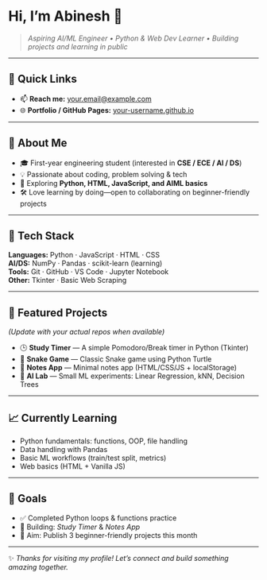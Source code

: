 # Hi, I’m Abinesh 👋

> *Aspiring AI/ML Engineer • Python & Web Dev Learner • Building projects and learning in public*

---

## 🚀 Quick Links
- 📫 **Reach me:** [your.email@example.com](neshabinesh2008@gmail.com)
- 🌐 **Portfolio / GitHub Pages:** [your-username.github.io](https://abinesh-yt.github.io)

---

## 🧠 About Me
- 🎓 First-year engineering student (interested in **CSE / ECE / AI / DS**)
- 💡 Passionate about coding, problem solving & tech
- 🧪 Exploring **Python, HTML, JavaScript, and AIML basics**
- 🛠️ Love learning by doing—open to collaborating on beginner-friendly projects

---

## 🔧 Tech Stack
**Languages:** Python · JavaScript · HTML · CSS  
**AI/DS:** NumPy · Pandas · scikit-learn (learning)  
**Tools:** Git · GitHub · VS Code · Jupyter Notebook  
**Other:** Tkinter · Basic Web Scraping  

---

## 📌 Featured Projects
*(Update with your actual repos when available)*  

- 🕒 **Study Timer** — A simple Pomodoro/Break timer in Python (Tkinter)  
- 🐍 **Snake Game** — Classic Snake game using Python Turtle  
- 📝 **Notes App** — Minimal notes app (HTML/CSS/JS + localStorage)  
- 🤖 **AI Lab** — Small ML experiments: Linear Regression, kNN, Decision Trees  

---

## 📈 Currently Learning
- Python fundamentals: functions, OOP, file handling  
- Data handling with Pandas  
- Basic ML workflows (train/test split, metrics)  
- Web basics (HTML + Vanilla JS)  

---

## 🎯 Goals
- ✅ Completed Python loops & functions practice  
- 🔭 Building: *Study Timer* & *Notes App*  
- 🎯 Aim: Publish 3 beginner-friendly projects this month  

---

✨ *Thanks for visiting my profile! Let’s connect and build something amazing together.*

